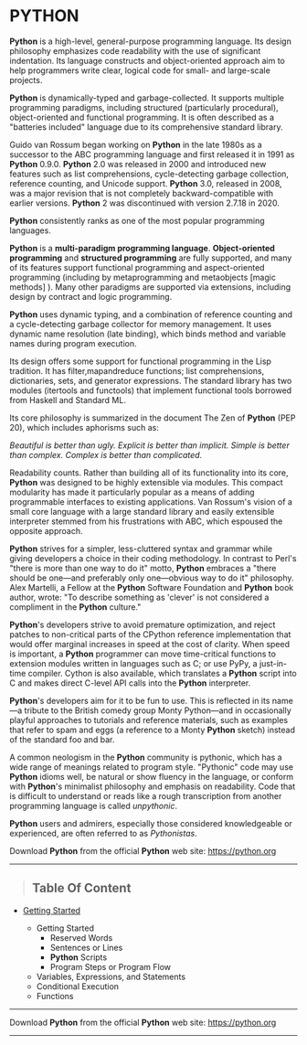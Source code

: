 # PYTHON

**Python** is a high-level, general-purpose programming language. Its design philosophy emphasizes code readability with the use of significant indentation. Its language constructs and object-oriented approach aim to help programmers write clear, logical code for small- and large-scale projects.

**Python** is dynamically-typed and garbage-collected. It supports multiple programming paradigms, including structured (particularly procedural), object-oriented and functional programming. It is often described as a "batteries included" language due to its comprehensive standard library.

Guido van Rossum began working on **Python** in the late 1980s as a successor to the ABC programming language and first released it in 1991 as **Python** 0.9.0. **Python** 2.0 was released in 2000 and introduced new features such as list comprehensions, cycle-detecting garbage collection, reference counting, and Unicode support. **Python** 3.0, released in 2008, was a major revision that is not completely backward-compatible with earlier versions. **Python** 2 was discontinued with version 2.7.18 in 2020.

**Python** consistently ranks as one of the most popular programming languages.

**Python** is a **multi-paradigm programming language**. **Object-oriented programming** and **structured programming** are fully supported, and many of its features support functional programming and aspect-oriented programming (including by metaprogramming and metaobjects [magic methods] ). Many other paradigms are supported via extensions, including design by contract and logic programming.

**Python** uses dynamic typing, and a combination of reference counting and a cycle-detecting garbage collector for memory management. It uses dynamic name resolution (late binding), which binds method and variable names during program execution.

Its design offers some support for functional programming in the Lisp tradition. It has filter,mapandreduce functions; list comprehensions, dictionaries, sets, and generator expressions. The standard library has two modules (itertools and functools) that implement functional tools borrowed from Haskell and Standard ML.

Its core philosophy is summarized in the document The Zen of **Python** (PEP 20), which includes aphorisms such as:

*Beautiful is better than ugly.*
*Explicit is better than implicit.*
*Simple is better than complex.*
*Complex is better than complicated.*

Readability counts.
Rather than building all of its functionality into its core, **Python** was designed to be highly extensible via modules. This compact modularity has made it particularly popular as a means of adding programmable interfaces to existing applications. Van Rossum's vision of a small core language with a large standard library and easily extensible interpreter stemmed from his frustrations with ABC, which espoused the opposite approach.

**Python** strives for a simpler, less-cluttered syntax and grammar while giving developers a choice in their coding methodology. In contrast to Perl's "there is more than one way to do it" motto, **Python** embraces a "there should be one—and preferably only one—obvious way to do it" philosophy. Alex Martelli, a Fellow at the **Python** Software Foundation and **Python** book author, wrote: "To describe something as 'clever' is not considered a compliment in the **Python** culture."

**Python**'s developers strive to avoid premature optimization, and reject patches to non-critical parts of the CPython reference implementation that would offer marginal increases in speed at the cost of clarity. When speed is important, a **Python** programmer can move time-critical functions to extension modules written in languages such as C; or use PyPy, a just-in-time compiler. Cython is also available, which translates a **Python** script into C and makes direct C-level API calls into the **Python** interpreter.

**Python**'s developers aim for it to be fun to use. This is reflected in its name—a tribute to the British comedy group Monty Python—and in occasionally playful approaches to tutorials and reference materials, such as examples that refer to spam and eggs (a reference to a Monty **Python** sketch) instead of the standard foo and bar.

A common neologism in the **Python** community is pythonic, which has a wide range of meanings related to program style. "Pythonic" code may use **Python** idioms well, be natural or show fluency in the language, or conform with **Python**'s minimalist philosophy and emphasis on readability. Code that is difficult to understand or reads like a rough transcription from another programming language is called *unpythonic*.

**Python** users and admirers, especially those considered knowledgeable or experienced, are often referred to as *Pythonistas*.

Download **Python** from the official **Python** web site: https://python.org

---

>## Table Of Content

- [Getting Started](Getting-Started.md)

    - Getting Started
      - Reserved Words
      - Sentences or Lines
      - **Python** Scripts
      - Program Steps or Program Flow
    - Variables, Expressions, and Statements
    - Conditional Execution
    - Functions
  
---

Download **Python** from the official **Python** web site: https://python.org

---
